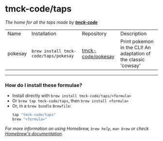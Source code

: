 # tmck-code/taps

_The home for all the taps made by **[tmck-code](https://github.com/tmck-code)**_

<table>
<tr>
  <td>Name</td>
  <td>Installation</td>
  <td>Repository</td>
  <td>Description</td>
</tr>
<tr>
  <td>pokesay</td>
  <td>

```shell
brew install tmck-code/taps/pokesay
```

  </td>
  <td><a href="https://github.com/tmck-code/pokesay">tmck-code/pokesay</a></td>
  <td>Print pokemon in the CLI! An adaptation of the classic 'cowsay'</td>
</tr>
</table>

---

### How do I install these formulae?

- Install directly with `brew install tmck-code/taps/<formula>`
- Or `brew tap tmck-code/taps`, then `brew install <formula>`
- Or, in a `brew bundle` `Brewfile`:
    ```ruby
    tap "tmck-code/taps"
    brew "<formula>"
    ```

_For more information on using Homebrew, `brew help`, `man brew` or check [Homebrew's documentation](https://docs.brew.sh)._
